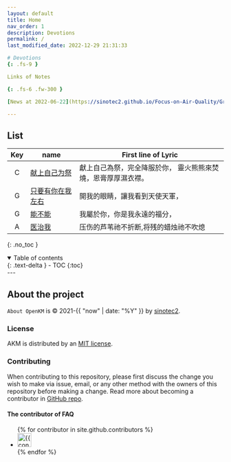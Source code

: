 ```yaml
---
layout: default
title: Home
nav_order: 1
description: Devotions
permalink: /
last_modified_date: 2022-12-29 21:31:33

# Devotions
{: .fs-9 }

Links of Notes

{: .fs-6 .fw-300 }

[News at 2022-06-22](https://sinotec2.github.io/Focus-on-Air-Quality/GridModels/POST/5IncProc/){: .btn .btn-primary .fs-5 .mb-4 .mb-md-0 .mr-2 } 

---
```


## List

Key|name|First line of Lyric
:-:|-|-
C|[献上自己为祭](http://www.sooopu.com/html/193/193215.html)|獻上自己為祭，完全降服於你， 靈火熊熊來焚燒，恩膏厚厚濕衣襟。
G|[只要有你在我左右](http://sooopu.com/html/279/279619.html)|開我的眼睛，讓我看到天使天軍，
G|[能不能](http://www.sooopu.com/html/279/279605.html)|我屬於你，你是我永遠的福分，
A|[医治我](http://www.sooopu.com/html/279/279616.html)|压伤的芦苇祂不折断,将残的蜡烛祂不吹熄

{: .no_toc }

<details open markdown="block">
  <summary>
    Table of contents
  </summary>
  {: .text-delta }
- TOC
{:toc}
</details>
---

## About the project

`About OpenKM`  is &copy; 2021-{{ "now" | date: "%Y" }} by [sinotec2](http://github.com/sinotec2/).

### License

AKM is distributed by an [MIT license](https://github.com/pmarsceill/just-the-docs/tree/master/LICENSE.txt).

### Contributing

When contributing to this repository, please first discuss the change you wish to make via issue,
email, or any other method with the owners of this repository before making a change. Read more about becoming a contributor in [GitHub repo](https://github.com/sinotec2/Focus-on-Air-Quality/discussions/).

#### The contributor of FAQ

<ul class="list-style-none">
{% for contributor in site.github.contributors %}
  <li class="d-inline-block mr-1">
     <a href="{{ contributor.html_url }}"><img src="{{ contributor.avatar_url }}" width="32" height="32" alt="{{ contributor.login }}"/></a>
  </li>
{% endfor %}
</ul>
